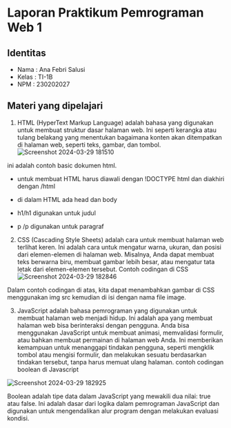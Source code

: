 # Laporan Praktikum Pemrograman Web 1

 ## Identitas
 * Nama  : Ana Febri Salusi
* Kelas  : TI-1B
* NPM    : 230202027

## Materi yang dipelajari

1. HTML (HyperText Markup Language) adalah bahasa yang digunakan untuk membuat struktur dasar halaman web. 
Ini seperti kerangka atau tulang belakang yang menentukan bagaimana konten akan ditempatkan di halaman web, seperti teks, gambar, dan tombol.
![Screenshot 2024-03-29 181510](https://github.com/anafebrisalusi/Ana-Febri-S-TI-1B/assets/165301550/bc9a75df-d33d-48f1-b77d-6df8636fac49)
 
 ini adalah contoh basic dokumen html.
 
+ untuk membuat HTML harus diawali dengan !DOCTYPE html dan diakhiri dengan /html
 + di dalam HTML ada head dan body

+ h1/h1 digunakan untuk judul
+ p /p digunakan untuk paragraf




2. CSS (Cascading Style Sheets) adalah cara untuk membuat halaman web terlihat keren. Ini adalah cara untuk mengatur warna, 
ukuran, dan posisi dari elemen-elemen di halaman web. Misalnya, Anda dapat membuat teks berwarna biru, membuat gambar lebih 
besar, atau mengatur tata letak dari elemen-elemen tersebut. Contoh codingan di CSS
![Screenshot 2024-03-29 182846](https://github.com/anafebrisalusi/Ana-Febri-S-TI-1B/assets/165301550/24d6e880-b64a-4095-b5f7-0f6e4cdb30c9)

Dalam contoh codingan di atas, kita dapat menambahkan gambar di CSS menggunakan img src kemudian di isi dengan nama file image.




3. JavaScript adalah bahasa pemrograman yang digunakan untuk membuat halaman web menjadi hidup. Ini adalah apa yang membuat
halaman web bisa berinteraksi dengan pengguna. Anda bisa menggunakan JavaScript untuk membuat animasi, memvalidasi formulir,
atau bahkan membuat permainan di halaman web Anda. Ini memberikan kemampuan untuk menanggapi tindakan pengguna, seperti mengklik tombol
atau mengisi formulir, dan melakukan sesuatu berdasarkan tindakan tersebut, tanpa harus memuat ulang halaman.
contoh codingan boolean di Javascript

 ![Screenshot 2024-03-29 182925](https://github.com/anafebrisalusi/Ana-Febri-S-TI-1B/assets/165301550/6894450e-7fd4-4555-8959-05b3e7382018)

Boolean adalah tipe data dalam JavaScript yang mewakili dua nilai: true atau false. Ini adalah dasar dari logika dalam pemrograman JavaScript dan digunakan untuk mengendalikan alur program dengan melakukan evaluasi kondisi.

